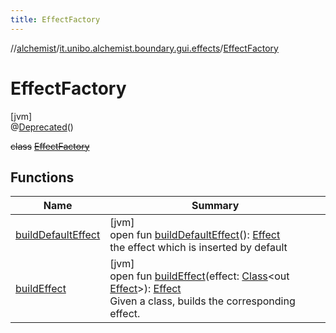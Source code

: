 ```yaml
---
title: EffectFactory
---
```

//[alchemist](../../../index.html)/[it.unibo.alchemist.boundary.gui.effects](../index.html)/[EffectFactory](index.html)



# EffectFactory



[jvm]\
@[Deprecated](https://docs.oracle.com/javase/8/docs/api/java/lang/Deprecated.html)()



~~class~~ [~~EffectFactory~~](index.html)



## Functions


| Name | Summary |
|---|---|
| [buildDefaultEffect](build-default-effect.html) | [jvm]<br>open fun [buildDefaultEffect](build-default-effect.html)(): [Effect](../-effect/index.html)<br>the effect which is inserted by default |
| [buildEffect](build-effect.html) | [jvm]<br>open fun [buildEffect](build-effect.html)(effect: [Class](https://docs.oracle.com/javase/8/docs/api/java/lang/Class.html)<out [Effect](../-effect/index.html)>): [Effect](../-effect/index.html)<br>Given a class, builds the corresponding effect. |

